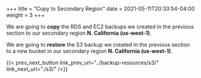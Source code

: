 +++
title = "Copy to Secondary Region"
date =  2021-05-11T20:33:54-04:00
weight = 3
+++

We are going to **copy** the RDS and EC2 backups we created in the previous section to our secondary region **N. California (us-west-1)**.

We are going to **restore** the S3 backup we created in the previous section to a new bucket in our secondary region **N. California (us-west-1)**.

{{< prev_next_button link_prev_url="../backup-resources/s3/" link_next_url="./s3/" />}}
